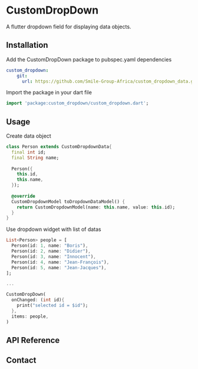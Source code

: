 
# CustomDropDown
  
A flutter dropdown field for displaying data objects.  
  
## Installation
  
Add the CustomDropDown package to pubspec.yaml dependencies
```yaml
custom_dropdown:
    git:
      url: https://github.com/Smile-Group-Africa/custom_dropdown_data.git
```

Import the package in your dart file
```dart
import 'package:custom_dropdown/custom_dropdown.dart';
```

## Usage

Create data object

```dart
class Person extends CustomDropdownData{  
  final int id;  
  final String name;  
  
  Person({  
    this.id,  
    this.name,  
  });  
  
  @override  
  CustomDropdownModel toDropdownDataModel() {  
    return CustomDropdownModel(name: this.name, value: this.id);  
  }  
}
```

Use dropdown widget with list of datas

```dart
List<Person> people = [  
  Person(id: 1, name: "Boris"),  
  Person(id: 2, name: "Didier"),  
  Person(id: 3, name: "Innocent"),  
  Person(id: 4, name: "Jean-François"),  
  Person(id: 5, name: "Jean-Jacques"),  
];

...

CustomDropDown(  
  onChanged: (int id){  
    print("selected id = $id");  
  },  
  items: people,  
)
```

## API Reference

## Contact